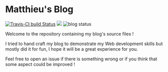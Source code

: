 # Matthieu's Blog

[![Travis-CI build Status](https://img.shields.io/travis/com/MattMattV/blog.svg?logo=travis&style=for-the-badge)](https://travis-ci.com/MattMattV/blog) ![](https://img.shields.io/david/mattmattv/blog.svg?style=for-the-badge&label=NPM%20Dependencies) ![blog status](https://img.shields.io/website/https/blog.mvion.fr.svg?down_color=red&down_message=in%20maintenance&label=blog%20status&style=for-the-badge&up_message=online%20%21)

Welcome to the repository containing my blog's source files !

I tried to hand craft my blog to demonstrate my Web development skills but mostly did it for fun, I hope it will be a great experience for you.

Feel free to open an issue if there is something wrong or if you think that some aspect could be improved !